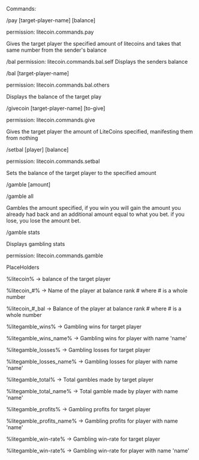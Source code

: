 Commands:

/pay [target-player-name] [balance] 

permission: litecoin.commands.pay

Gives the target player the specified amount of litecoins and takes that same number from the sender's balance

/bal
permission: litecoin.commands.bal.self
Displays the senders balance

/bal [target-player-name]

permission: litecoin.commands.bal.others

Displays the balance of the target play

/givecoin [target-player-name] [to-give]

permission: litecoin.commands.give

Gives the target player the amount of LiteCoins specified, manifesting them from nothing

/setbal [player] [balance]

permission: litecoin.commands.setbal

Sets the balance of the target player to the specified amount

/gamble [amount]

/gamble all

Gambles the amount specified, if you win you will gain the amount you already had back and an additional amount equal to what you bet. if you lose, you lose the amount bet.

/gamble stats

Displays gambling stats

permission: litecoin.commands.gamble



PlaceHolders

%litecoin% -> balance of the target player

%litecoin_#% -> Name of the player at balance rank # where # is a whole number 

%litecoin_#_bal -> Balance of the player at balance rank # where # is a whole number

%litegamble_wins% -> Gambling wins for target player

%litegamble_wins_name% -> Gambling wins for player with name 'name'

%litegamble_losses% -> Gambling losses for target player

%litegamble_losses_name% -> Gambling losses for player with name 'name'

%litegamble_total% -> Total gambles made by target player

%litegamble_total_name% -> Total gamble made by player with name 'name'

%litegamble_profits% -> Gambling profits for target player

%litegamble_profits_name% -> Gambling profits for player with name 'name'

%litegamble_win-rate% -> Gambling win-rate for target player

%litegamble_win-rate% -> Gambling win-rate for player with name 'name'


